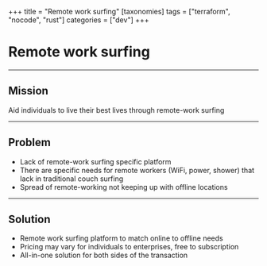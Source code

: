 +++
title = "Remote work surfing"
[taxonomies]
tags = ["terraform", "nocode", "rust"]
categories = ["dev"]
+++

# Remote work surfing

---

## Mission

Aid individuals to live their best lives through remote-work surfing

---

## Problem

- Lack of remote-work surfing specific platform
- There are specific needs for remote workers (WiFi, power, shower) that lack in traditional couch surfing
- Spread of remote-working not keeping up with offline locations

---

## Solution

- Remote work surfing platform to match online to offline needs
- Pricing may vary for individuals to enterprises, free to subscription
- All-in-one solution for both sides of the transaction
